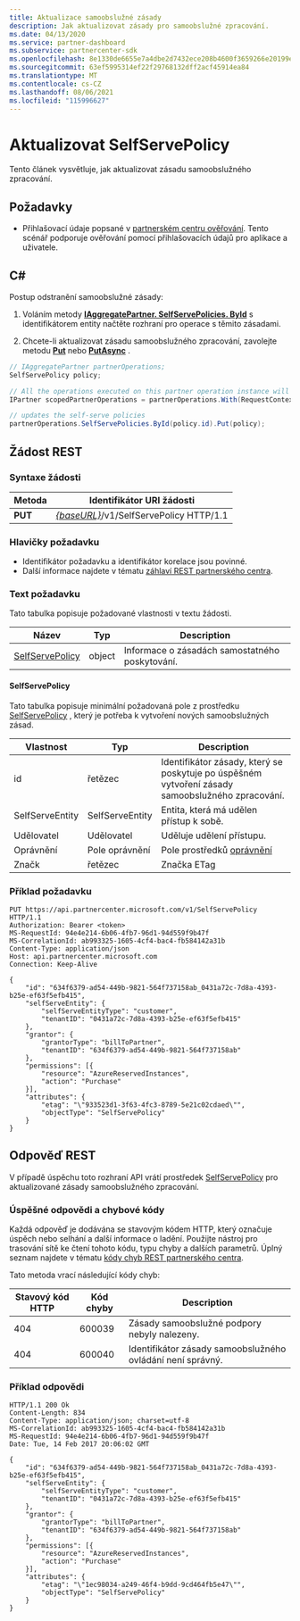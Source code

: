 ```yaml
---
title: Aktualizace samoobslužné zásady
description: Jak aktualizovat zásady pro samoobslužné zpracování.
ms.date: 04/13/2020
ms.service: partner-dashboard
ms.subservice: partnercenter-sdk
ms.openlocfilehash: 8e1330de6655e7a4dbe2d7432ece208b4600f3659266e20199e729400a917771
ms.sourcegitcommit: 63ef5995314ef22f29768132dff2acf45914ea84
ms.translationtype: MT
ms.contentlocale: cs-CZ
ms.lasthandoff: 08/06/2021
ms.locfileid: "115996627"
---
```

# <a name="update-a-selfservepolicy"></a>Aktualizovat SelfServePolicy

Tento článek vysvětluje, jak aktualizovat zásadu samoobslužného zpracování.

## <a name="prerequisites"></a>Požadavky

- Přihlašovací údaje popsané v [partnerském centru ověřování](partner-center-authentication.md). Tento scénář podporuje ověřování pomocí přihlašovacích údajů pro aplikace a uživatele.

## <a name="c"></a>C\#

Postup odstranění samoobslužné zásady:

1. Voláním metody [**IAggregatePartner. SelfServePolicies. ById**](/dotnet/api/microsoft.store.partnercenter.iselfservepoliciescollection.byid) s identifikátorem entity načtěte rozhraní pro operace s těmito zásadami.

2. Chcete-li aktualizovat zásadu samoobslužného zpracování, zavolejte metodu [**Put**](/dotnet/api/microsoft.store.partnercenter.SelfServePolicies.put) nebo [**PutAsync**](/dotnet/api/microsoft.store.partnercenter.SelfServePolicies.putasync) .

``` csharp
// IAggregatePartner partnerOperations;
SelfServePolicy policy;

// All the operations executed on this partner operation instance will share the same correlation identifier but will differ in request identifier
IPartner scopedPartnerOperations = partnerOperations.With(RequestContextFactory.Instance.Create(Guid.NewGuid()));

// updates the self-serve policies
partnerOperations.SelfServePolicies.ById(policy.id).Put(policy);
```

## <a name="rest-request"></a>Žádost REST

### <a name="request-syntax"></a>Syntaxe žádosti

| Metoda   | Identifikátor URI žádosti                                                       |
|----------|-------------------------------------------------------------------|
| **PUT** | [*{baseURL}*](partner-center-rest-urls.md)/v1/SelfServePolicy HTTP/1.1 |

### <a name="request-headers"></a>Hlavičky požadavku

- Identifikátor požadavku a identifikátor korelace jsou povinné.
- Další informace najdete v tématu [záhlaví REST partnerského centra](headers.md).

### <a name="request-body"></a>Text požadavku

Tato tabulka popisuje požadované vlastnosti v textu žádosti.

| Název                              | Typ   | Description                                 |
|------------------------------------------------------------------|--------|---------------------------------------------|
| [SelfServePolicy](self-serve-policy-resources.md#selfservepolicy)| object | Informace o zásadách samostatného poskytování. |

#### <a name="selfservepolicy"></a>SelfServePolicy

Tato tabulka popisuje minimální požadovaná pole z prostředku [SelfServePolicy](self-serve-policy-resources.md#selfservepolicy) , který je potřeba k vytvoření nových samoobslužných zásad.

| Vlastnost              | Typ             | Description                                                                                            |
|-----------------------|------------------|--------------------------------------------------------------------------------------------------------|
| id                    | řetězec           | Identifikátor zásady, který se poskytuje po úspěšném vytvoření zásady samoobslužného zpracování.     |
| SelfServeEntity       | SelfServeEntity  | Entita, která má udělen přístup k sobě.                                                     |
| Udělovatel               | Udělovatel          | Uděluje udělení přístupu.                                                                    |
| Oprávnění           | Pole oprávnění| Pole prostředků [oprávnění](self-serve-policy-resources.md#permission)                                                      |
| Značk                  | řetězec           | Značka ETag                                                                                               |


### <a name="request-example"></a>Příklad požadavku

```http
PUT https://api.partnercenter.microsoft.com/v1/SelfServePolicy HTTP/1.1
Authorization: Bearer <token>
MS-RequestId: 94e4e214-6b06-4fb7-96d1-94d559f9b47f
MS-CorrelationId: ab993325-1605-4cf4-bac4-fb584142a31b
Content-Type: application/json
Host: api.partnercenter.microsoft.com
Connection: Keep-Alive

{
    "id": "634f6379-ad54-449b-9821-564f737158ab_0431a72c-7d8a-4393-b25e-ef63f5efb415",
    "selfServeEntity": {
        "selfServeEntityType": "customer",
        "tenantID": "0431a72c-7d8a-4393-b25e-ef63f5efb415"
    },
    "grantor": {
        "grantorType": "billToPartner",
        "tenantID": "634f6379-ad54-449b-9821-564f737158ab"
    },
    "permissions": [{
        "resource": "AzureReservedInstances",
        "action": "Purchase"
    }],
    "attributes": {
        "etag": "\"933523d1-3f63-4fc3-8789-5e21c02cdaed\"",
        "objectType": "SelfServePolicy"
    }
}
```

## <a name="rest-response"></a>Odpověď REST

V případě úspěchu toto rozhraní API vrátí prostředek [SelfServePolicy](self-serve-policy-resources.md#selfservepolicy) pro aktualizované zásady samoobslužného zpracování.

### <a name="response-success-and-error-codes"></a>Úspěšné odpovědi a chybové kódy

Každá odpověď je dodávána se stavovým kódem HTTP, který označuje úspěch nebo selhání a další informace o ladění. Použijte nástroj pro trasování sítě ke čtení tohoto kódu, typu chyby a dalších parametrů. Úplný seznam najdete v tématu [kódy chyb REST partnerského centra](error-codes.md).

Tato metoda vrací následující kódy chyb:

| Stavový kód HTTP     | Kód chyby   | Description                                                                |
|----------------------|--------------|----------------------------------------------------------------------------|
| 404                  | 600039       | Zásady samoobslužné podpory nebyly nalezeny.                                            |
| 404                  | 600040       | Identifikátor zásady samoobslužného ovládání není správný.                                  |


### <a name="response-example"></a>Příklad odpovědi

```http
HTTP/1.1 200 Ok
Content-Length: 834
Content-Type: application/json; charset=utf-8
MS-CorrelationId: ab993325-1605-4cf4-bac4-fb584142a31b
MS-RequestId: 94e4e214-6b06-4fb7-96d1-94d559f9b47f
Date: Tue, 14 Feb 2017 20:06:02 GMT

{
    "id": "634f6379-ad54-449b-9821-564f737158ab_0431a72c-7d8a-4393-b25e-ef63f5efb415",
    "selfServeEntity": {
        "selfServeEntityType": "customer",
        "tenantID": "0431a72c-7d8a-4393-b25e-ef63f5efb415"
    },
    "grantor": {
        "grantorType": "billToPartner",
        "tenantID": "634f6379-ad54-449b-9821-564f737158ab"
    },
    "permissions": [{
        "resource": "AzureReservedInstances",
        "action": "Purchase"
    }],
    "attributes": {
        "etag": "\"1ec98034-a249-46f4-b9dd-9cd464fb5e47\"",
        "objectType": "SelfServePolicy"
    }
}
```

